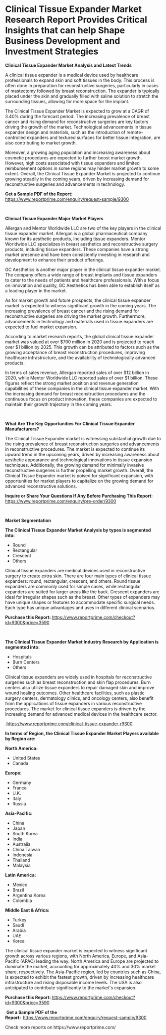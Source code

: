 <p><h1>Clinical Tissue Expander Market Research Report Provides Critical Insights that can help Shape Business Development and Investment Strategies</h1></p><p><strong>Clinical Tissue Expander Market Analysis and Latest Trends</strong></p>
<p><p>A clinical tissue expander is a medical device used by healthcare professionals to expand skin and soft tissues in the body. This process is often done in preparation for reconstructive surgeries, particularly in cases of mastectomy followed by breast reconstruction. The expander is typically placed under the skin and gradually filled with saline solution to stretch the surrounding tissues, allowing for more space for the implant.</p><p>The Clinical Tissue Expander Market is expected to grow at a CAGR of 3.40% during the forecast period. The increasing prevalence of breast cancer and rising demand for reconstructive surgeries are key factors driving the growth of the market. Technological advancements in tissue expander design and materials, such as the introduction of remote-controlled expanders and textured surfaces for better tissue integration, are also contributing to market growth.</p><p>Moreover, a growing aging population and increasing awareness about cosmetic procedures are expected to further boost market growth. However, high costs associated with tissue expanders and limited reimbursement options in some regions may hinder market growth to some extent. Overall, the Clinical Tissue Expander Market is projected to continue growing steadily in the coming years, driven by increasing demand for reconstructive surgeries and advancements in technology.</p></p>
<p><strong>Get a Sample PDF of the Report:&nbsp;</strong> <a href="https://www.reportprime.com/enquiry/request-sample/9300">https://www.reportprime.com/enquiry/request-sample/9300</a></p>
<p>&nbsp;</p>
<p><strong>Clinical Tissue Expander Major Market Players</strong></p>
<p><p>Allergan and Mentor Worldwide LLC are two of the key players in the clinical tissue expander market. Allergan is a global pharmaceutical company known for its aesthetic products, including tissue expanders. Mentor Worldwide LLC specializes in breast aesthetics and reconstructive surgery products, including tissue expanders. These companies have a strong market presence and have been consistently investing in research and development to enhance their product offerings.</p><p>GC Aesthetics is another major player in the clinical tissue expander market. The company offers a wide range of breast implants and tissue expanders to cater to the needs of patients and healthcare professionals. With a focus on innovation and quality, GC Aesthetics has been able to establish itself as a leading player in the market.</p><p>As for market growth and future prospects, the clinical tissue expander market is expected to witness significant growth in the coming years. The increasing prevalence of breast cancer and the rising demand for reconstructive surgeries are driving the market growth. Furthermore, advancements in technology and materials used in tissue expanders are expected to fuel market expansion.</p><p>According to market research reports, the global clinical tissue expander market was valued at over $700 million in 2020 and is projected to reach over $1 billion by 2025. This growth can be attributed to factors such as the growing acceptance of breast reconstruction procedures, improving healthcare infrastructure, and the availability of technologically advanced products.</p><p>In terms of sales revenue, Allergan reported sales of over $12 billion in 2020, while Mentor Worldwide LLC reported sales of over $1 billion. These figures reflect the strong market position and revenue generation capabilities of these companies in the clinical tissue expander market. With the increasing demand for breast reconstruction procedures and the continuous focus on product innovation, these companies are expected to maintain their growth trajectory in the coming years.</p></p>
<p>&nbsp;</p>
<p><strong>What Are The Key Opportunities For Clinical Tissue Expander Manufacturers?</strong></p>
<p><p>The Clinical Tissue Expander market is witnessing substantial growth due to the rising prevalence of breast reconstruction surgeries and advancements in reconstructive procedures. The market is expected to continue its upward trend in the upcoming years, driven by increasing awareness about aesthetic appearance and technological innovations in tissue expansion techniques. Additionally, the growing demand for minimally invasive reconstructive surgeries is further propelling market growth. Overall, the Clinical Tissue Expander market is poised for significant expansion, with opportunities for market players to capitalize on the growing demand for advanced reconstructive solutions.</p></p>
<p><strong>Inquire or Share Your Questions If Any Before Purchasing This Report:</strong> <a href="https://www.reportprime.com/enquiry/pre-order/9300">https://www.reportprime.com/enquiry/pre-order/9300</a></p>
<p>&nbsp;</p>
<p><strong>Market Segmentation</strong></p>
<p><strong>The Clinical Tissue Expander Market Analysis by types is segmented into:</strong></p>
<p><ul><li>Round</li><li>Rectangular</li><li>Crescent</li><li>Others</li></ul></p>
<p><p>Clinical tissue expanders are medical devices used in reconstructive surgery to create extra skin. There are four main types of clinical tissue expanders: round, rectangular, crescent, and others. Round tissue expanders are commonly used for simple cases, while rectangular expanders are suited for larger areas like the back. Crescent expanders are ideal for irregular shapes such as the breast. Other types of expanders may have unique shapes or features to accommodate specific surgical needs. Each type has unique advantages and uses in different clinical scenarios.</p></p>
<p><strong>Purchase this Report:&nbsp;</strong><a href="https://www.reportprime.com/checkout?id=9300&price=3590">https://www.reportprime.com/checkout?id=9300&price=3590</a></p>
<p>&nbsp;</p>
<p><strong>The Clinical Tissue Expander Market Industry Research by Application is segmented into:</strong></p>
<p><ul><li>Hospitals</li><li>Burn Centers</li><li>Others</li></ul></p>
<p><p>Clinical tissue expanders are widely used in hospitals for reconstructive surgeries such as breast reconstruction and skin flap procedures. Burn centers also utilize tissue expanders to repair damaged skin and improve wound healing outcomes. Other healthcare facilities, such as plastic surgery centers, dermatology clinics, and oncology centers, also benefit from the applications of tissue expanders in various reconstructive procedures. The market for clinical tissue expanders is driven by the increasing demand for advanced medical devices in the healthcare sector.</p></p>
<p><a href="https://www.reportprime.com/clinical-tissue-expander-r9300">&nbsp;https://www.reportprime.com/clinical-tissue-expander-r9300</a></p>
<p><strong>In terms of Region, the Clinical Tissue Expander Market Players available by Region are:</strong></p>
<p>
    <p> <strong> North America: </strong>
        <ul>
            <li>United States</li>
            <li>Canada</li>
        </ul>
        </p> 
    <p> <strong> Europe: </strong>
        <ul>
            <li>Germany</li>
            <li>France</li>
            <li>U.K.</li>
            <li>Italy</li>
            <li>Russia</li>
        </ul>
        </p> 
    <p> <strong> Asia-Pacific: </strong>
        <ul>
            <li>China</li>
            <li>Japan</li>
            <li>South Korea</li>
            <li>India</li>
            <li>Australia</li>
            <li>China Taiwan</li>
            <li>Indonesia</li>
            <li>Thailand</li>
            <li>Malaysia</li>
        </ul>
        </p> 
    <p> <strong> Latin America: </strong>
        <ul>
            <li>Mexico</li>
            <li>Brazil</li>
            <li>Argentina Korea</li>
            <li>Colombia</li>
        </ul>
        </p> 
    <p> <strong> Middle East & Africa: </strong>
        <ul>
            <li>Turkey</li>
            <li>Saudi</li>
            <li>Arabia</li>
            <li>UAE</li>
            <li>Korea</li>
        </ul>
    </p>
    </p>
<p><p>The clinical tissue expander market is expected to witness significant growth across various regions, with North America, Europe, and Asia-Pacific (APAC) leading the way. North America and Europe are projected to dominate the market, accounting for approximately 40% and 30% market share, respectively. The Asia-Pacific region, led by countries such as China, is expected to exhibit the fastest growth, driven by increasing healthcare infrastructure and rising disposable income levels. The USA is also anticipated to contribute significantly to the market's expansion.</p></p>
<p><strong>Purchase this Report: </strong><a href="https://www.reportprime.com/checkout?id=9300&price=3590">https://www.reportprime.com/checkout?id=9300&price=3590</a></p>
<p>&nbsp;<strong>Get a Sample PDF of the Report:&nbsp;&nbsp;</strong><a href="https://www.reportprime.com/enquiry/request-sample/9300">https://www.reportprime.com/enquiry/request-sample/9300</a></p>
<p><strong></strong></p>
<p>Check more reports on https://www.reportprime.com/</p>